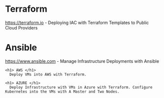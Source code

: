 # Terraform
  https://terraform.io
    - Deploying IAC with Terraform Templates to Public Cloud Providers

# Ansible 
  https://www.ansible.com
    - Manage Infrastructure Deployments with Ansible
    
    <h1> AWS </h1>
      Deploy VMs into AWS with Terraform. 
  
    <h1> AZURE </h1>
      Deploy Infrastructure with VMs in Azure with Terraform. Configure Kubernetes into the VMs with A Master and Two Nodes. 

